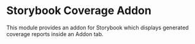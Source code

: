 # Storybook Coverage Addon

This module provides an addon for Storybook which displays generated coverage reports inside an Addon tab.
